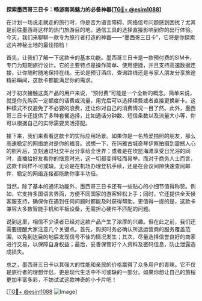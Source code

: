 **探索墨西哥三日卡：畅游南美魅力的必备神器[[TG💪+ @esim1088](https://t.me/s/esim1088)]**

在计划一场说走就走的旅行时，你是否为语言障碍、网络信号问题感到困扰？尤其是前往墨西哥这样的热门旅游目的地，通信工具的选择直接影响到你的出行体验。今天，我们来聊聊一款专为旅行者打造的神器——“墨西哥三日卡”，它将是你探索这片神秘土地的最佳拍档！

首先，让我们了解一下这款卡的基本功能。墨西哥三日卡是一款预付费的SIM卡，专门为短期旅行设计。它的主要特点是操作简单、使用便捷，并且支持高速数据连接，让你随时随地保持在线。无论是预订酒店、查询路线还是与家人朋友分享旅途精彩瞬间，这款卡都能满足你的需求。

对于初次接触这类产品的用户来说，“预付费”可能是一个全新的概念。简单来说，就是你先购买一定额度的话费或流量，用完后可以选择续费或者直接更换新卡。这种模式不仅避免了不必要的浪费，还让你对自己的消费情况一目了然。此外，墨西哥三日卡还提供了多种套餐选择，比如通话分钟数、短信条数以及流量大小等，你可以根据自己的实际需要灵活搭配。

接下来，我们来看看这款卡的实际应用场景。如果你是一名热爱拍照的朋友，那么高速稳定的网络绝对是你的福音。试想一下，在玛雅古城奇琴伊察拍摄到震撼人心的照片后，立刻通过社交平台分享给全世界；或者是在坎昆海滩享受日光浴的同时，直播给好友看你的惬意时光，这一切都变得轻而易举。而对于商务人士而言，这款卡同样不可或缺。无论是在机场办理登机手续，还是在会议间隙快速查阅邮件，稳定的网络连接都能助你事半功倍。

当然，除了基本的通讯功能外，墨西哥三日卡还有一些贴心的小细节值得称赞。例如，它支持多国语言界面，方便不同国家的游客轻松上手；同时，它还提供全天候客服支持，确保你在遇到任何问题时都能及时获得帮助。更值得一提的是，这款卡兼容大多数智能手机和平板设备，无需担心硬件不匹配的问题。

说到这里，相信不少读者已经对这款产品产生了浓厚的兴趣。但在此之前，我们还需要提醒大家注意几个关键点。首先，购买时务必确认所选运营商的服务覆盖范围，以免到达目的地后发现信号不佳的情况发生；其次，尽量选择信誉良好的商家进行交易，以保障自身权益；最后，妥善保管好个人资料及密码信息，防止泄露造成损失。

总之，墨西哥三日卡以其强大的性能和亲民的价格赢得了众多用户的青睐。它不仅是旅行者的理想伴侣，更是现代生活中不可或缺的一部分。如果你想让自己的旅程更加丰富多彩，不妨试试这款神奇的小卡片吧！

[[TG💪+ @esim1088](https://t.me/s/esim1088) ![Image](https://i.postimg.cc/4NQfJmqS/Snipaste-2025-05-13-00-14-12.png)]